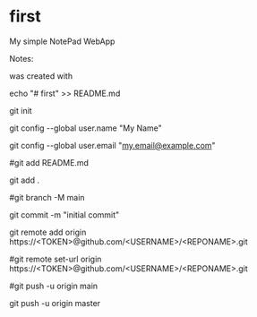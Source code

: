 # first

My simple NotePad WebApp




Notes:

was created with

echo "# first" >> README.md

git init

git config --global user.name "My Name"

git config --global user.email "my.email@example.com"

#git add README.md

git add .

#git branch -M main

git commit -m "initial commit"

git remote add origin https://\<TOKEN\>@github.com/\<USERNAME\>/\<REPONAME\>.git

#git remote set-url origin https://\<TOKEN\>@github.com/\<USERNAME\>/\<REPONAME\>.git

#git push -u origin main

git push -u origin master


